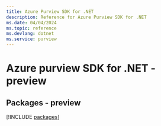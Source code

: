 ```yaml
---
title: Azure Purview SDK for .NET
description: Reference for Azure Purview SDK for .NET
ms.date: 04/04/2024
ms.topic: reference
ms.devlang: dotnet
ms.service: purview
---
```

# Azure purview SDK for .NET - preview
## Packages - preview
[!INCLUDE [packages](purview-index.md)]